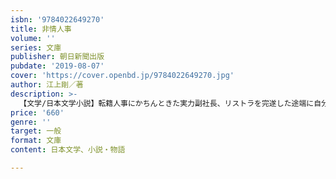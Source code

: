 ```yaml
---
isbn: '9784022649270'
title: 非情人事
volume: ''
series: 文庫
publisher: 朝日新聞出版
pubdate: '2019-08-07'
cover: 'https://cover.openbd.jp/9784022649270.jpg'
author: 江上剛／著
description: >-
  【文学/日本文学小説】転籍人事にかちんときた実力副社長、リストラを完遂した途端に自分の首を切られた人事部長、合併銀行の派閥を背景にした熾烈な社長レースなど、「非情人事」を拝命した企業人の複雑な思いと行動を、鮮やかな筆致で描いた短編集。
price: '660'
genre: ''
target: 一般
format: 文庫
content: 日本文学、小説・物語

---
```

